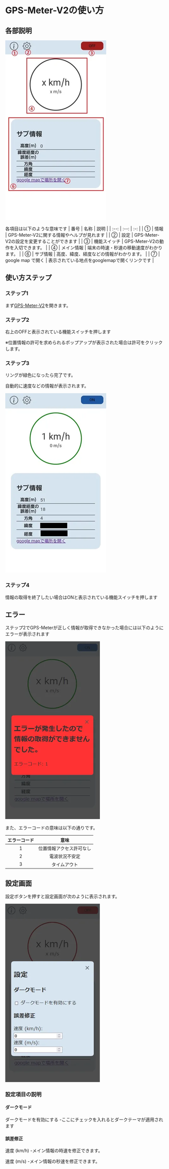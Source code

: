 # GPS-Meter-V2の使い方

## 各部説明

![説明用スクリーンショット](https://raw.githubusercontent.com/ibui2628/GPS-Meter-V2/main/help/img1.webp)

各項目は以下のような意味です
| 番号 | 名称 | 説明 |
| :--: | :--: | :-: |
| ① | 情報 | GPS-Meter-V2に関する情報やヘルプが見れます |
| ② | 設定 | GPS-Meter-V2の設定を変更することができます |
| ③ | 機能スイッチ | GPS-Meter-V2の動作を入切できます。 |
| ④ | メイン情報 | 端末の時速・秒速の移動速度がわかります。 |
| ⑥ | サブ情報 | 高度、緯度、経度などの情報がわかります。 |
| ⑦ | google map で開く | 表示されている地点をgooglemapで開くリンクです |

## 使い方ステップ

### ステップ1

まず[GPS-Meter-V2](https://ibui2628.github.io/GPS-Meter-V2/)を開きます。

### ステップ2

右上のOFFと表示されている機能スイッチを押します

※位置情報の許可を求められるポップアップが表示された場合は許可をクリックします。

### ステップ3

リングが緑色になったら完了です。

自動的に速度などの情報が表示されます。

![リングが緑色になったら完了](https://raw.githubusercontent.com/ibui2628/GPS-Meter-V2/main/help/img2.webp)

### ステップ4

情報の取得を終了したい場合はONと表示されている機能スイッチを押します

## エラー

ステップ2でGPS-Meterが正しく情報が取得できなかった場合には以下のようにエラーが表示されます

![エラー画面スクリーンショット](https://raw.githubusercontent.com/ibui2628/GPS-Meter-V2/main/help/img3.webp)

また、エラーコードの意味は以下の通りです。

| エラーコード | 意味 |
| :---------: | :-: |
| 1 | 位置情報アクセス許可なし |
| 2 | 電波状況不安定 |
| 3 | タイムアウト |

## 設定画面

設定ボタンを押すと設定画面が次のように表示されます。

![設定画面スクリーンショット](https://raw.githubusercontent.com/ibui2628/GPS-Meter-V2/main/help/img4.webp)

### 設定項目の説明

#### ダークモード

ダークモードを有効にする -ここにチェックを入れるとダークテーマが適用されます

#### 誤差修正

速度 (km/h) -メイン情報の時速を修正できます。

速度 (m/s) -メイン情報の秒速を修正できます。
